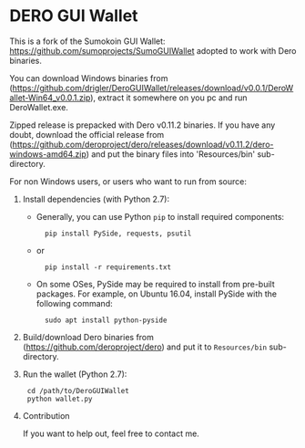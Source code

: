 # DERO GUI Wallet

This is a fork of the Sumokoin GUI Wallet: https://github.com/sumoprojects/SumoGUIWallet adopted to work with Dero binaries.

You can download Windows binaries from (https://github.com/drigler/DeroGUIWallet/releases/download/v0.0.1/DeroWallet-Win64_v0.0.1.zip), extract it somewhere on you pc and run DeroWallet.exe.

Zipped release is prepacked with Dero v0.11.2 binaries. If you have any doubt, download the official release from (https://github.com/deroproject/dero/releases/download/v0.11.2/dero-windows-amd64.zip) and put the binary files into 'Resources/bin' sub-directory.

For non Windows users, or users who want to run from source:

1. Install dependencies (with Python 2.7):

	* Generally, you can use Python `pip` to install required components:
		
			pip install PySide, requests, psutil
	
	* or
			
			pip install -r requirements.txt 
	
	* On some OSes, PySide may be required to install from pre-built packages. For example, on Ubuntu 16.04, install PySide with the following command:
			
			sudo apt install python-pyside


2. Build/download Dero binaries from (https://github.com/deroproject/dero) and put it to `Resources/bin` sub-directory.

3. Run the wallet (Python 2.7):
		
		cd /path/to/DeroGUIWallet
		python wallet.py

4. Contribution

	If you want to help out, feel free to contact me.
